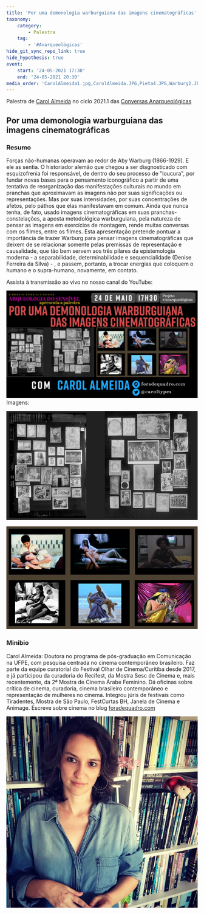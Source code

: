 ```yaml
---
title: 'Por uma demonologia warburguiana das imagens cinematográficas'
taxonomy:
    category:
        - Palestra
    tag:
        - '#Anarqueológicas'
hide_git_sync_repo_link: true
hide_hypothesis: true
event:
    start: '24-05-2021 17:30'
    end: '24-05-2021 20:30'
media_order: 'CarolAlmeida1.jpg,CarolAlmeida.JPG,Pieta4.JPG,Warburg2.JPG'
---
```


Palestra de [Carol Almeida](http://foradequadro.com/) no ciclo 2021.1 das [Conversas Anarqueológicas](http://arqueologiadosensivel.ufba.br/projetos/extensao/anarqueologicas)

## Por uma demonologia warburguiana das imagens cinematográficas

### Resumo

Forças não-humanas operavam ao redor de Aby Warburg (1866-1929). E ele as sentia. O historiador alemão que chegou a ser diagnosticado com esquizofrenia foi responsável, de dentro do seu processo de "loucura", por fundar novas bases para o pensamento iconográfico a partir de uma tentativa de reorganização das manifestações culturais no mundo em pranchas que aproximavam as imagens não por suas significações ou representações. Mas por suas intensidades, por suas concentrações de afetos, pelo páthos que elas manifestavam em comum. Ainda que nunca tenha, de fato, usado imagens cinematográficas em suas pranchas-constelações, a aposta metodológica warburguiana, pela natureza de pensar as imagens em exercícios de montagem, rende muitas conversas com os filmes, entre os filmes. Esta apresentação pretende pontuar a importância de trazer Warburg para pensar imagens cinematográficas que deixem de se relacionar somente pelas premissas de representação e causalidade, que tão bem servem aos três pilares da epistemologia moderna - a separabilidade, determinabilidade e sequencialidade (Denise Ferreira da Silva) - , e passem, portanto, a trocar energias que coloquem o humano e o supra-humano, novamente, em contato.

Assista à transmissão ao vivo no nosso canal do YouTube:

[![Imagem destacada do vídeo da transmissão ao vivo no YouTube](YouTubeCarolAlmeida.jpg "Imagem destacada do vídeo da transmissão ao vivo no YouTube")](https://www.youtube.com/watch?v=yUwgjHqsi6w)
Imagens:

![Warburg](Warburg2.JPG "Imagem de uma das pranchas do Atlas Mnemosyne, de Aby Warburg")

![Pieta](Pieta4.JPG "Um exercício de atlas com imagens cinematográficas")

### Minibio

Carol Almeida: Doutora no programa de pós-graduação em Comunicação na UFPE, com pesquisa centrada no cinema contemporâneo brasileiro. Faz parte da equipe curatorial do Festival Olhar de Cinema/Curitiba desde 2017, e já participou da curadoria do Recifest, da Mostra Sesc de Cinema e, mais recentemente, da 2ª Mostra de Cinema Árabe Feminino. Dá oficinas sobre crítica de cinema, curadoria, cinema brasileiro contemporâneo e representação de mulheres no cinema. Integrou júris de festivais como Tiradentes, Mostra de São Paulo, FestCurtas BH, Janela de Cinema e Animage. Escreve sobre cinema no blog [foradequadro.com](http://foradequadro.com/)

![CarolAlmeida](CarolAlmeida.JPG "CarolAlmeida")